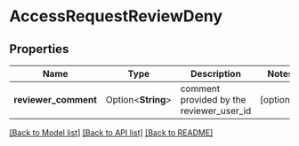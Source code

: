 # AccessRequestReviewDeny

## Properties

Name | Type | Description | Notes
------------ | ------------- | ------------- | -------------
**reviewer_comment** | Option<**String**> | comment provided by the reviewer_user_id | [optional]

[[Back to Model list]](../README.md#documentation-for-models) [[Back to API list]](../README.md#documentation-for-api-endpoints) [[Back to README]](../README.md)


